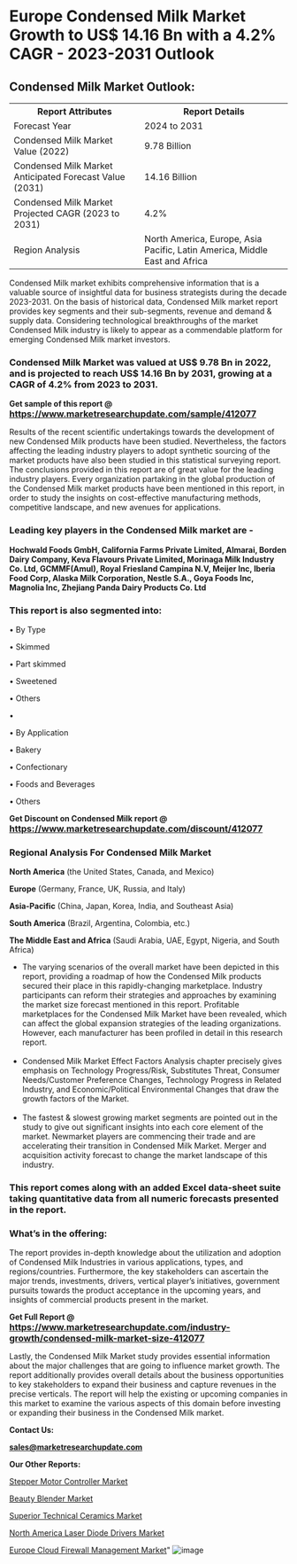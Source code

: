 # Europe Condensed Milk Market Growth to US$ 14.16 Bn with a 4.2% CAGR - 2023-2031 Outlook

<html>
<body>

<h2>Condensed Milk Market Outlook:</h2>

<table>
  <tr>
    <th>Report Attributes</th>
    <th>Report Details</th>
  </tr>
  <tr>
    <td>Forecast Year</td>
    <td>2024 to 2031</td>
  </tr>
  <tr>
    <td>Condensed Milk Market Value (2022)</td>
    <td>9.78 Billion</td>
  </tr>
  <tr>
    <td>Condensed Milk Market Anticipated Forecast Value (2031)</td>
    <td>14.16 Billion</td>
  </tr>
  <tr>
    <td>Condensed Milk Market Projected CAGR (2023 to 2031)</td>
    <td>4.2%</td>
  </tr>
  <tr>
    <td>Region Analysis</td>
    <td>North America, Europe, Asia Pacific, Latin America, Middle East and Africa</td>
  </tr>
</table>

</body>
</html>

Condensed Milk market exhibits comprehensive information that is a valuable source of insightful data for business strategists during the decade 2023-2031. On the basis of historical data, Condensed Milk market report provides key segments and their sub-segments, revenue and demand &amp; supply data. Considering technological breakthroughs of the market Condensed Milk industry is likely to appear as a commendable platform for emerging Condensed Milk market investors.

<strong><h3>Condensed Milk Market was valued at US$ 9.78 Bn in 2022, and is projected to reach US$ 14.16 Bn by 2031, growing at a CAGR of 4.2% from 2023 to 2031.</h3></strong>

<strong>Get sample of this report @ <a href=https://www.marketresearchupdate.com/sample/412077><font size=3 color=#0000ff>https://www.marketresearchupdate.com/sample/412077</font></a></strong>

Results of the recent scientific undertakings towards the development of new Condensed Milk products have been studied. Nevertheless, the factors affecting the leading industry players to adopt synthetic sourcing of the market products have also been studied in this statistical surveying report. The conclusions provided in this report are of great value for the leading industry players. Every organization partaking in the global production of the Condensed Milk market products have been mentioned in this report, in order to study the insights on cost-effective manufacturing methods, competitive landscape, and new avenues for applications.

<strong><h3>Leading key players in the Condensed Milk market are -</h3></strong>

<strong>Hochwald Foods GmbH, California Farms Private Limited, Almarai, Borden Dairy Company, Keva Flavours Private Limited, Morinaga Milk Industry Co. Ltd, GCMMF(Amul), Royal Friesland Campina N.V, Meijer Inc, Iberia Food Corp, Alaska Milk Corporation, Nestle S.A., Goya Foods Inc, Magnolia Inc, Zhejiang Panda Dairy Products Co. Ltd</strong>

<strong><h3>This report is also segmented into:</h3></strong>

• By Type 

• Skimmed

• Part skimmed

• Sweetened

• Others

• 

• By Application

• Bakery

• Confectionary

• Foods and Beverages

• Others

<strong>Get Discount on Condensed Milk report @ <a href=https://www.marketresearchupdate.com/discount/412077><font size=3 color=#0000ff>https://www.marketresearchupdate.com/discount/412077</font></a></strong>

<strong><h3>Regional Analysis For Condensed Milk Market</h3></strong>

<strong>North America</strong> (the United States, Canada, and Mexico)

<strong>Europe</strong> (Germany, France, UK, Russia, and Italy)

<strong>Asia-Pacific</strong> (China, Japan, Korea, India, and Southeast Asia)

<strong>South America</strong> (Brazil, Argentina, Colombia, etc.)

<strong>The Middle East and Africa</strong> (Saudi Arabia, UAE, Egypt, Nigeria, and South Africa)

<ul>
  <li>The varying scenarios of the overall market have been depicted in this report, providing a roadmap of how the Condensed Milk products secured their place in this rapidly-changing marketplace. Industry participants can reform their strategies and approaches by examining the market size forecast mentioned in this report. Profitable marketplaces for the Condensed Milk Market have been revealed, which can affect the global expansion strategies of the leading organizations. However, each manufacturer has been profiled in detail in this research report.</li><br>
  <li>Condensed Milk Market Effect Factors Analysis chapter precisely gives emphasis on Technology Progress/Risk, Substitutes Threat, Consumer Needs/Customer Preference Changes, Technology Progress in Related Industry, and Economic/Political Environmental Changes that draw the growth factors of the Market.</li><br>
  <li>The fastest &amp; slowest growing market segments are pointed out in the study to give out significant insights into each core element of the market. Newmarket players are commencing their trade and are accelerating their transition in Condensed Milk Market. Merger and acquisition activity forecast to change the market landscape of this industry.</li>
</ul>
<strong><h3>This report comes along with an added Excel data-sheet suite taking quantitative data from all numeric forecasts presented in the report.</h3></strong>

<strong><h3>What’s in the offering:</h3></strong> The report provides in-depth knowledge about the utilization and adoption of Condensed Milk Industries in various applications, types, and regions/countries. Furthermore, the key stakeholders can ascertain the major trends, investments, drivers, vertical player’s initiatives, government pursuits towards the product acceptance in the upcoming years, and insights of commercial products present in the market.

<strong>Get Full Report @ <a href=https://www.marketresearchupdate.com/industry-growth/condensed-milk-market-size-412077><font size=3 color=#0000ff>https://www.marketresearchupdate.com/industry-growth/condensed-milk-market-size-412077</font></a></strong>

Lastly, the Condensed Milk Market study provides essential information about the major challenges that are going to influence market growth. The report additionally provides overall details about the business opportunities to key stakeholders to expand their business and capture revenues in the precise verticals. The report will help the existing or upcoming companies in this market to examine the various aspects of this domain before investing or expanding their business in the Condensed Milk market.

<strong>Contact Us:</strong>

<strong>sales@marketresearchupdate.com</strong>

<strong>Our Other Reports:</strong>

<a href=https://www.linkedin.com/pulse/stepper-motor-controller-market-witness-huge-growth-2029>Stepper Motor Controller Market</a>

<a href=https://www.linkedin.com/pulse/beauty-blender-market-future-scope-demands-projected-industry>Beauty Blender Market</a>

<a href=https://www.linkedin.com/pulse/superior-technical-ceramics-market-2023-analysis-growth>Superior Technical Ceramics Market</a>

<a href=https://www.linkedin.com/pulse/north-america-laser-diode-drivers-market-2023>North America Laser Diode Drivers Market</a>

<a href=https://www.linkedin.com/pulse/europe-cloud-firewall-management-market-2023-pointing>Europe Cloud Firewall Management Market</a>"
![image](https://github.com/rutujamande/Market-Report-Analysis/assets/158454097/0988ed42-b43f-41c9-9d3a-8211f1c0a65c)
